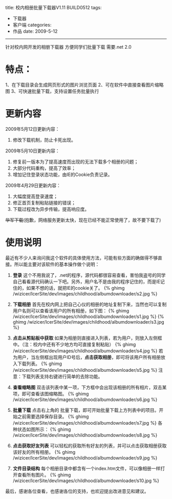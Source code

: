 title: 校内相册批量下载器V1.11 BUILD0512
tags:
- 下载器
- 客户端
categories:
- 作品
date: 2009-5-12
---

针对校内网开发的相册下载器
 方便同学们批量下载
 需要.net 2.0

# 特点：
 1、在下载目录会生成网页形式的图片浏览页面
 2、可在软件中直接查看图片缩略图
 3、可快速批量下载，支持设置任务批量执行

# 更新内容
2009年5月12日更新内容：
 1. 修改下载机制，防止卡死出现。

2009年5月10日更新内容：
 1. 修复前一版本为了提高速度而出现的无法下载多个相册的问题；
 2. 大部分代码重构，提高了效率；
 3. 增加记住登录状态功能，由IE的Cookie负责记录。

2009年4月29日更新内容：
 1. 大幅度提高登录速度；
 2. 修正首页复制粘贴链接的错误；
 3. 下载过程改为异步传输，提高响应度。

~~华军下载~~(抱歉，网络服务更新太快，现在已经不能正常使用了，故不要下载了)

# 使用说明

最近有不少人来询问我这个软件的具体使用方法，可能有些方面的确做得不够直接。所以能主要对该软件的基本操作做个说明：


1. **登录**
这个不用我说了，.net的程序，源代码都很容易查看，害怕我盗号的同学自己看看源代码确认一下吧。另外，用户名不是由我的程序记住的，而是IE记住的，如果不想的话，就把IE的cookie关了。
{% ghimg /wizicer/IcerSite/dev/images/childhood/albumdownloader/s2.jpg %}

2. **下载相册**
首先在校内网上把自己心仪的相册的地址复制下来，当然也可以复制用户名则可以查看该用户的所有相册，如下图：
{% ghimg /wizicer/IcerSite/dev/images/childhood/albumdownloader/s1.jpg %}
{% ghimg /wizicer/IcerSite/dev/images/childhood/albumdownloader/s3.jpg %}

3. **点击从剪贴板中获取**
如果为相册则直接进入列表，若为用户，则放入左侧框中。（注：校内中还有不少地方均可直接复制粘贴）
{% ghimg /wizicer/IcerSite/dev/images/childhood/albumdownloader/s4.jpg %}
若为用户，当左侧框出现用户ID号后，**点击获取相册**，即可将该用户所有相册放入下载列表。
{% ghimg /wizicer/IcerSite/dev/images/childhood/albumdownloader/s5.jpg %}
注意：下载列表支持右键进行简单的去除功能。

4. **查看缩略图**
双击该列表中某一项，下方框中会出现该相册的所有相片，双击某项，即可查看该图缩略图。
{% ghimg /wizicer/IcerSite/dev/images/childhood/albumdownloader/s6.jpg %}

5. **批量下载**
点击右上角的 批量下载，即可开始批量下载上方列表中的项目。开始之前需要选择保存目录。
{% ghimg /wizicer/IcerSite/dev/images/childhood/albumdownloader/s7.jpg %}
各种状态如图所示：
{% ghimg /wizicer/IcerSite/dev/images/childhood/albumdownloader/s8.jpg %}

6. **点击获取好友列表**
可以轻松的获取所有好友的列表，并可以点击获取相册获取该好友的所有相册。
{% ghimg /wizicer/IcerSite/dev/images/childhood/albumdownloader/s9.jpg %}

7. **文件目录结构**
每个相册目录中都含有一个index.htm文件，可以像相册一样打开查看所有图片。
{% ghimg /wizicer/IcerSite/dev/images/childhood/albumdownloader/s10.jpg %}

最后，感谢各位查看，也感谢各位的支持，也欢迎提出改进意见和建议。
